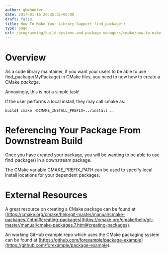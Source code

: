 ```yaml
---
author: gbmhunter
date: 2017-01-16 20:35:31+00:00
draft: false
title: How To Make Your Library Support find_package()
type: page
url: /programming/build-systems-and-package-managers/cmake/how-to-make-your-library-support-find_package
---
```


# Overview




As a code library maintainer, if you want your users to be able to use find_package(MyPackage) in CMake files, you need to now how to create a CMake _package_.




Annoyingly, this is not a simple task!




If the user performs a local install, they may call cmake as:



    
    build$ cmake -DCMAKE_INSTALL_PREFIX=../install ..




# Referencing Your Package From Downstream Build




Once you have created your package, you will be wanting to be able to use find_package() in a downstream package.




The CMake variable CMAKE_PREFIX_PATH can be used to specify local install locations for your dependent packages.




# External Resources




A great resource on creating a CMake package can be found at [https://cmake.org/cmake/help/git-master/manual/cmake-packages.7.html#creating-packages](https://cmake.org/cmake/help/git-master/manual/cmake-packages.7.html#creating-packages).




An working GitHub example repo which uses the CMake packaging system can be found at [https://github.com/forexample/package-example](https://github.com/forexample/package-example).



